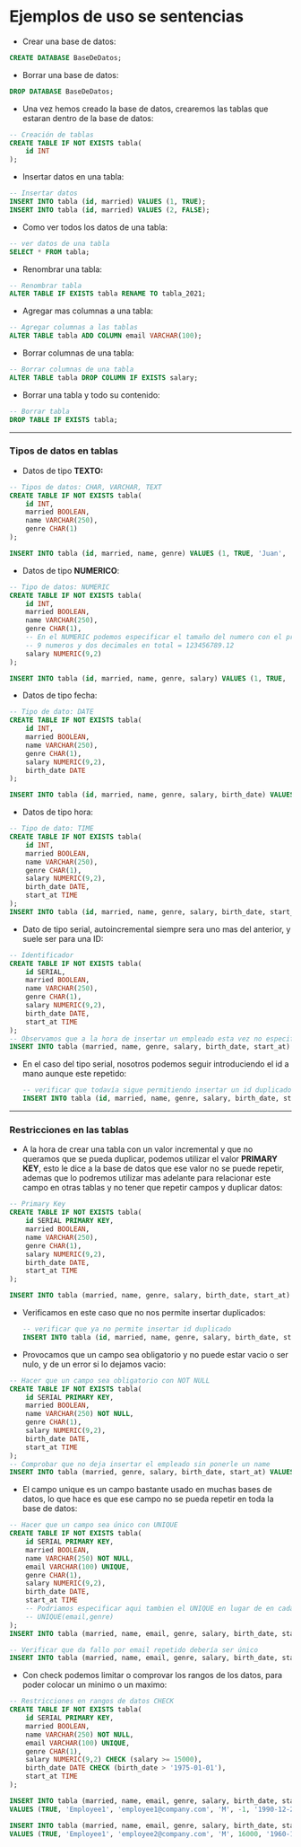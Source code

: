 # Ejemplos de uso se sentencias


- Crear una base de datos:
```sql
CREATE DATABASE BaseDeDatos;
```

- Borrar una base de datos: 
```sql
DROP DATABASE BaseDeDatos;
```

- Una vez hemos creado la base de datos, crearemos las tablas que estaran dentro de la base de datos:
```sql
-- Creación de tablas
CREATE TABLE IF NOT EXISTS tabla(
	id INT
);
```

- Insertar datos en una tabla:
```sql
-- Insertar datos
INSERT INTO tabla (id, married) VALUES (1, TRUE);
INSERT INTO tabla (id, married) VALUES (2, FALSE);
```

- Como ver todos los datos de una tabla: 
```sql
-- ver datos de una tabla
SELECT * FROM tabla;
```

- Renombrar una tabla:
```sql 
-- Renombrar tabla
ALTER TABLE IF EXISTS tabla RENAME TO tabla_2021;
```

- Agregar mas columnas a una tabla:
```sql
-- Agregar columnas a las tablas
ALTER TABLE tabla ADD COLUMN email VARCHAR(100);
```

- Borrar columnas de una tabla:
```sql
-- Borrar columnas de una tabla
ALTER TABLE tabla DROP COLUMN IF EXISTS salary;
```

- Borrar una tabla y todo su contenido:
```sql
-- Borrar tabla
DROP TABLE IF EXISTS tabla;
```

---

### Tipos de datos en tablas

- Datos de tipo **TEXTO:**
```sql
-- Tipos de datos: CHAR, VARCHAR, TEXT
CREATE TABLE IF NOT EXISTS tabla(
	id INT,
	married BOOLEAN,
	name VARCHAR(250),
	genre CHAR(1)
);

INSERT INTO tabla (id, married, name, genre) VALUES (1, TRUE, 'Juan', 'M');
```

- Datos de tipo **NUMERICO**:
```sql
-- Tipo de datos: NUMERIC
CREATE TABLE IF NOT EXISTS tabla(
	id INT,
	married BOOLEAN,
	name VARCHAR(250),
	genre CHAR(1),
	-- En el NUMERIC podemos especificar el tamaño del numero con el primer valor y el tamaño del decimal con el segundo. 
	-- 9 numeros y dos decimales en total = 123456789.12
	salary NUMERIC(9,2)
);

INSERT INTO tabla (id, married, name, genre, salary) VALUES (1, TRUE, 'Juan', 'M', 29567.23);
```

- Datos de tipo fecha:
```sql
-- Tipo de dato: DATE
CREATE TABLE IF NOT EXISTS tabla(
	id INT,
	married BOOLEAN,
	name VARCHAR(250),
	genre CHAR(1),
	salary NUMERIC(9,2),
	birth_date DATE
);

INSERT INTO tabla (id, married, name, genre, salary, birth_date) VALUES (1, TRUE, 'Juan', 'M', 29567.23, '1990-12-25');
```

- Datos de tipo hora: 
```sql
-- Tipo de dato: TIME
CREATE TABLE IF NOT EXISTS tabla(
	id INT,
	married BOOLEAN,
	name VARCHAR(250),
	genre CHAR(1),
	salary NUMERIC(9,2),
	birth_date DATE,
	start_at TIME
);
INSERT INTO tabla (id, married, name, genre, salary, birth_date, start_at) VALUES (1, TRUE, 'Juan', 'M', 29567.23, '1990-12-25', '08:30:00');
```

- Dato de tipo serial, autoincremental siempre sera uno mas del anterior, y suele ser para una ID:
```sql
-- Identificador
CREATE TABLE IF NOT EXISTS tabla(
	id SERIAL,
	married BOOLEAN,
	name VARCHAR(250),
	genre CHAR(1),
	salary NUMERIC(9,2),
	birth_date DATE,
	start_at TIME
);
-- Observamos que a la hora de insertar un empleado esta vez no especificamos el id, porque lo hace automaticamente al ser de tipo SERIAL
INSERT INTO tabla (married, name, genre, salary, birth_date, start_at) VALUES (TRUE, 'Antonio', 'M', 29567.23, '1990-12-25', '08:30:00');
```

  - En el caso del tipo serial, nosotros podemos seguir introduciendo el id a mano aunque este repetido:
    ```sql
    -- verificar que todavía sigue permitiendo insertar un id duplicado
    INSERT INTO tabla (id, married, name, genre, salary, birth_date, start_at) VALUES (1, TRUE, 'Antonio', 'M', 29567.23, '1990-12-25', '08:30:00');
    ```

---

### Restricciones en las tablas

- A la hora de crear una tabla con un valor incremental y que no queramos que se pueda duplicar, podemos utilizar el valor **PRIMARY KEY**, esto le dice a la base de datos que ese valor no se puede repetir, ademas que lo podremos utilizar mas adelante para relacionar este campo en otras tablas y no tener que repetir campos y duplicar datos: 
```sql
-- Primary Key
CREATE TABLE IF NOT EXISTS tabla(
	id SERIAL PRIMARY KEY,
	married BOOLEAN,
	name VARCHAR(250),
	genre CHAR(1),
	salary NUMERIC(9,2),
	birth_date DATE,
	start_at TIME
);

INSERT INTO tabla (married, name, genre, salary, birth_date, start_at) VALUES (TRUE, 'Antonio', 'M', 29567.23, '1990-12-25', '08:30:00');
```
  - Verificamos en este caso que no nos permite insertar duplicados:
    ```sql
    -- verificar que ya no permite insertar id duplicado
    INSERT INTO tabla (id, married, name, genre, salary, birth_date, start_at) VALUES (1, TRUE, 'Antonio', 'M', 29567.23, '1990-12-25', '08:30:00');
    ```

- Provocamos que un campo sea obligatorio y no puede estar vacio o ser nulo, y de un error si lo dejamos vacio:
```sql
-- Hacer que un campo sea obligatorio con NOT NULL
CREATE TABLE IF NOT EXISTS tabla(
	id SERIAL PRIMARY KEY,
	married BOOLEAN,
	name VARCHAR(250) NOT NULL,
	genre CHAR(1),
	salary NUMERIC(9,2),
	birth_date DATE,
	start_at TIME
);
-- Comprobar que no deja insertar el empleado sin ponerle un name
INSERT INTO tabla (married, genre, salary, birth_date, start_at) VALUES (TRUE, 'M', 29567.23, '1990-12-25', '08:30:00');
```

- El campo unique es un campo bastante usado en muchas bases de datos, lo que hace es que ese campo no se pueda repetir en toda la base de datos:
```sql
-- Hacer que un campo sea único con UNIQUE
CREATE TABLE IF NOT EXISTS tabla(
	id SERIAL PRIMARY KEY,
	married BOOLEAN,
	name VARCHAR(250) NOT NULL,
	email VARCHAR(100) UNIQUE,
	genre CHAR(1),
	salary NUMERIC(9,2),
	birth_date DATE,
	start_at TIME
    -- Podriamos especificar aqui tambien el UNIQUE en lugar de en cada columna poniendo
    -- UNIQUE(email,genre)
);
INSERT INTO tabla (married, name, email, genre, salary, birth_date, start_at) VALUES (TRUE, 'Employee1', 'employee1@company.com', 'M', 29567.23, '1990-12-25', '08:30:00');

-- Verificar que da fallo por email repetido debería ser único
INSERT INTO tabla (married, name, email, genre, salary, birth_date, start_at) VALUES (TRUE, 'Employee2', 'employee1@company.com', 'M', 29567.23, '1990-12-25', '08:30:00');
```

- Con check podemos limitar o comprovar los rangos de los datos, para poder colocar un minimo o un maximo:
```sql
-- Restricciones en rangos de datos CHECK 
CREATE TABLE IF NOT EXISTS tabla(
	id SERIAL PRIMARY KEY,
	married BOOLEAN,
	name VARCHAR(250) NOT NULL,
	email VARCHAR(100) UNIQUE,
	genre CHAR(1),
	salary NUMERIC(9,2) CHECK (salary >= 15000),
	birth_date DATE CHECK (birth_date > '1975-01-01'),
	start_at TIME
);

INSERT INTO tabla (married, name, email, genre, salary, birth_date, start_at) 
VALUES (TRUE, 'Employee1', 'employee1@company.com', 'M', -1, '1990-12-25', '08:30:00');

INSERT INTO tabla (married, name, email, genre, salary, birth_date, start_at) 
VALUES (TRUE, 'Employee1', 'employee2@company.com', 'M', 16000, '1960-12-25', '08:30:00');
```